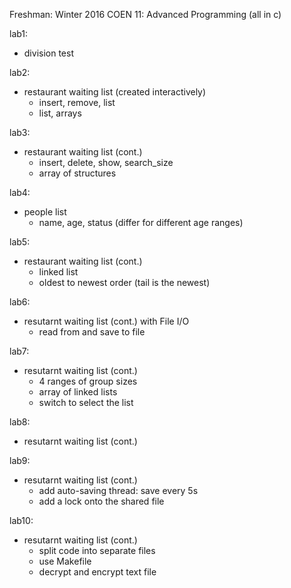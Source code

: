 Freshman: Winter 2016
COEN 11: Advanced Programming (all in c)

lab1:
- division test

lab2:
- restaurant waiting list (created interactively)
  - insert, remove, list
  - list, arrays
  
lab3:
- restaurant waiting list (cont.)
  - insert, delete, show, search_size
  - array of structures

lab4:
- people list
  - name, age, status (differ for different age ranges)

lab5:
- restaurant waiting list (cont.)
  - linked list
  - oldest to newest order (tail is the newest)

lab6:
- resutarnt waiting list (cont.) with File I/O
  - read from and save to file

lab7:
- resutarnt waiting list (cont.)
  - 4 ranges of group sizes
  - array of linked lists
  - switch to select the list
  
lab8:
- resutarnt waiting list (cont.)

lab9:
- resutarnt waiting list (cont.)
  - add auto-saving thread: save every 5s
  - add a lock onto the shared file

lab10:
- resutarnt waiting list (cont.)
  - split code into separate files
  - use Makefile
  - decrypt and encrypt text file
